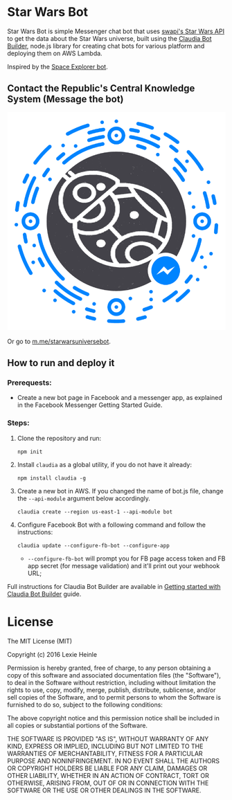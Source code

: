# Star Wars Bot
Star Wars Bot is simple Messenger chat bot that uses [swapi's Star Wars API](https://swapi.co) to get the data about the Star Wars universe, built using the [Claudia Bot Builder](https://github.com/claudiajs/claudia-bot-builder), node.js library for creating chat bots for various platform and deploying them on AWS Lambda.  

Inspired by the [Space Explorer bot](https://github.com/stojanovic/space-explorer-bot).

## Contact the Republic's Central Knowledge System (Message the bot)

[![Messenger code](assets/images/profile.png)](http://m.me/starwarsuniversebot)

Or go to [m.me/starwarsuniversebot](http://m.me/starwarsuniversebot).

## How to run and deploy it

### Prerequests:

- Create a new bot page in Facebook and a messenger app, as explained in the Facebook Messenger Getting Started Guide.

### Steps:

1. Clone the repository and run:

   ```
   npm init
   ```

2. Install `claudia` as a global utility, if you do not have it already:

   ```
   npm install claudia -g
   ```

3. Create a new bot in AWS. If you changed the name of bot.js file, change the `--api-module` argument below accordingly.

   ```
   claudia create --region us-east-1 --api-module bot
   ```

4. Configure Facebook Bot with a following command and follow the instructions:

   ```
   claudia update --configure-fb-bot --configure-app
   ```

   - `--configure-fb-bot` will prompt you for FB page access token and FB app secret (for message validation) and it'll print out your webhook URL;  

Full instructions for Claudia Bot Builder are available in [Getting started with Claudia Bot Builder](https://github.com/claudiajs/claudia-bot-builder/blob/master/docs/GETTING_STARTED.md) guide.

# License

The MIT License (MIT)

Copyright (c) 2016 Lexie Heinle

Permission is hereby granted, free of charge, to any person obtaining a copy
of this software and associated documentation files (the "Software"), to deal
in the Software without restriction, including without limitation the rights
to use, copy, modify, merge, publish, distribute, sublicense, and/or sell
copies of the Software, and to permit persons to whom the Software is
furnished to do so, subject to the following conditions:

The above copyright notice and this permission notice shall be included in all
copies or substantial portions of the Software.

THE SOFTWARE IS PROVIDED "AS IS", WITHOUT WARRANTY OF ANY KIND, EXPRESS OR
IMPLIED, INCLUDING BUT NOT LIMITED TO THE WARRANTIES OF MERCHANTABILITY,
FITNESS FOR A PARTICULAR PURPOSE AND NONINFRINGEMENT. IN NO EVENT SHALL THE
AUTHORS OR COPYRIGHT HOLDERS BE LIABLE FOR ANY CLAIM, DAMAGES OR OTHER
LIABILITY, WHETHER IN AN ACTION OF CONTRACT, TORT OR OTHERWISE, ARISING FROM,
OUT OF OR IN CONNECTION WITH THE SOFTWARE OR THE USE OR OTHER DEALINGS IN THE
SOFTWARE.
